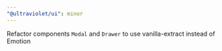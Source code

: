 ```yaml
---
"@ultraviolet/ui": minor
---
```


Refactor components `Modal` and `Drawer` to use vanilla-extract instead of Emotion
